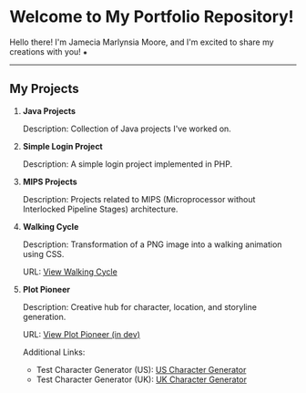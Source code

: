# Welcome to My Portfolio Repository!

Hello there! I'm Jamecia Marlynsia Moore, and I'm excited to share my creations with you! ⁕

---

## My Projects

1. **Java Projects**
   
   Description: Collection of Java projects I've worked on.
   
2. **Simple Login Project**
   
   Description: A simple login project implemented in PHP.
   
3. **MIPS Projects**
   
   Description: Projects related to MIPS (Microprocessor without Interlocked Pipeline Stages) architecture.
   
4. **Walking Cycle**
   
   Description: Transformation of a PNG image into a walking animation using CSS.
   
   URL: [View Walking Cycle](https://jamecia-portfolio.netlify.app/walking-cycle)

5. **Plot Pioneer**
   
   Description: Creative hub for character, location, and storyline generation.
   
   URL: [View Plot Pioneer (in dev)](https://splendid-marzipan-1f5ffc.netlify.app/)

   Additional Links:
   - Test Character Generator (US): [US Character Generator](https://splendid-marzipan-1f5ffc.netlify.app/generate/usa/character-generator)
   - Test Character Generator (UK): [UK Character Generator](https://splendid-marzipan-1f5ffc.netlify.app/generate/uk/character-generator)
